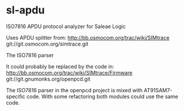 sl-apdu
=======

ISO7816 APDU protocol analyzer for Saleae Logic

Uses APDU splitter from:
http://bb.osmocom.org/trac/wiki/SIMtrace
git://git.osmocom.org/simtrace.git

The ISO7816 parser 

It could probably be replaced by the code in:
http://bb.osmocom.org/trac/wiki/SIMtrace/Firmware
git://git.gnumonks.org/openpcd.git

The ISO7816 parser in the openpcd project is mixed with
AT91SAM7-specific code.  With some refactoring both modules could use
the same code.


